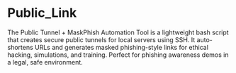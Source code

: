 # Public_Link
The Public Tunnel + MaskPhish Automation Tool is a lightweight bash script that creates secure public tunnels for local servers using SSH. It auto-shortens URLs and generates masked phishing-style links for ethical hacking, simulations, and training. Perfect for phishing awareness demos in a legal, safe environment.
